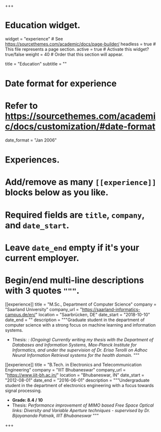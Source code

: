 +++
# Education widget.
widget = "experience"  # See https://sourcethemes.com/academic/docs/page-builder/
headless = true  # This file represents a page section.
active = true  # Activate this widget? true/false
weight = 40  # Order that this section will appear.

title = "Education"
subtitle = ""

# Date format for experience
#   Refer to https://sourcethemes.com/academic/docs/customization/#date-format
date_format = "Jan 2006"

# Experiences.
#   Add/remove as many `[[experience]]` blocks below as you like.
#   Required fields are `title`, `company`, and `date_start`.
#   Leave `date_end` empty if it's your current employer.
#   Begin/end multi-line descriptions with 3 quotes `"""`.



[[experience]]
  title = "M.Sc., Department of Computer Science"
  company = "Saarland University"
  company_url = "https://saarland-informatics-campus.de/en/"
  location = "Saarbrücken, DE"
  date_start = "2018-10-10"
  date_end = ""
  description = """Graduate student in the department of computer science with a strong focus on machine learning and information systems. 
  * Thesis: <i>: (Ongoing) Currently writing my thesis with the Department of Databases and Information Systems, Max-Planck Institute for Informatics,
and under the supervision of Dr. Erisa Terolli on Adhoc Neural Information Retrieval systems for the health domain.</i>
    """

[[experience]]
  title = "B.Tech. in Electronics and Telecommunication Engineering"
  company = "IIIT Bhubaneswar"
  company_url = "https://www.iiit-bh.ac.in/"
  location = "Bhubaneswar, IN"
  date_start = "2012-08-01"
  date_end = "2016-06-01"
  description = """Undergraduate student in the department of electronics engineering with a focus towards signal processing.
   * <b>Grade: 8.4 / 10</b>
   * Thesis: <i>Performance improvement of MIMO based Free Space Optical links: Diversity and Variable Aperture techniques - supervised by Dr.
Bijayananda Patnaik, IIIT Bhubaneswar</i>
    """
 

+++

